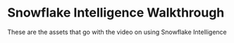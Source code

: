 # Snowflake Intelligence Walkthrough

These are the assets that go with the video on using Snowflake Intelligence